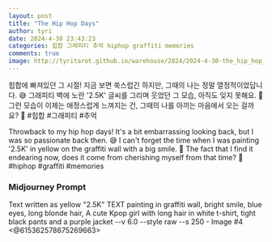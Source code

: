 ```yaml
---
layout: post
title: "The Hip Hop Days"
author: tyri
date: 2024-4-30 23:43:23
categories: 힙합 그래피티 추억 hiphop graffiti memories
comments: true
image: http://tyritarot.github.io/warehouse/2024/2024-4-30-the_hip_hop_days_title.png
---
```


힙합에 빠져있던 그 시절! 지금 보면 쑥스럽긴 하지만, 그때의 나는 정말 열정적이었답니다. 😅 그래피티 벽에 노란 '2.5K' 글씨를 그리며 웃었던 그 모습, 아직도 잊지 못해요. 🎨 그런 모습이 이제는 애정스럽게 느껴지는 건, 그때의 나를 아끼는 마음에서 오는 걸까요? 💜 #힙합 #그래피티 #추억

Throwback to my hip hop days! It's a bit embarrassing looking back, but I was so passionate back then. 😅 I can't forget the time when I was painting '2.5K' in yellow on the graffiti wall with a big smile. 🎨 The fact that I find it endearing now, does it come from cherishing myself from that time? 💜 #hiphop #graffiti #memories

### Midjourney Prompt

Text written as yellow "2.5K" TEXT painting in graffiti wall, bright smile, blue eyes, long blonde hair, A cute Kpop girl with long hair in white t-shirt, tight black pants and a purple jacket --v 6.0 --style raw --s 250 - Image #4 <@615362578675269663>
